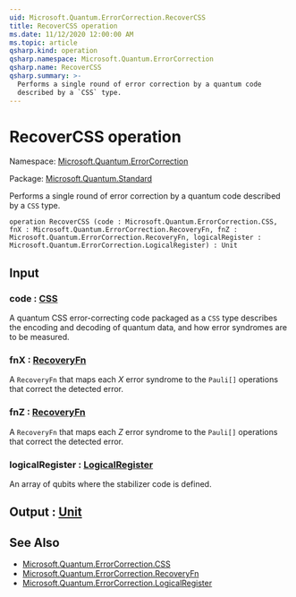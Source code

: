 ```yaml
---
uid: Microsoft.Quantum.ErrorCorrection.RecoverCSS
title: RecoverCSS operation
ms.date: 11/12/2020 12:00:00 AM
ms.topic: article
qsharp.kind: operation
qsharp.namespace: Microsoft.Quantum.ErrorCorrection
qsharp.name: RecoverCSS
qsharp.summary: >-
  Performs a single round of error correction by a quantum code
  described by a `CSS` type.
---
```


# RecoverCSS operation

Namespace: [Microsoft.Quantum.ErrorCorrection](xref:Microsoft.Quantum.ErrorCorrection)

Package: [Microsoft.Quantum.Standard](https://nuget.org/packages/Microsoft.Quantum.Standard)


Performs a single round of error correction by a quantum codedescribed by a `CSS` type.

```qsharp
operation RecoverCSS (code : Microsoft.Quantum.ErrorCorrection.CSS, fnX : Microsoft.Quantum.ErrorCorrection.RecoveryFn, fnZ : Microsoft.Quantum.ErrorCorrection.RecoveryFn, logicalRegister : Microsoft.Quantum.ErrorCorrection.LogicalRegister) : Unit
```


## Input

### code : [CSS](xref:Microsoft.Quantum.ErrorCorrection.CSS)

A quantum CSS error-correcting code packaged as a `CSS` type describesthe encoding and decoding of quantum data, and how error syndromesare to be measured.


### fnX : [RecoveryFn](xref:Microsoft.Quantum.ErrorCorrection.RecoveryFn)

A `RecoveryFn` that maps each $X$ error syndrome to the `Pauli[]` operationsthat correct the detected error.


### fnZ : [RecoveryFn](xref:Microsoft.Quantum.ErrorCorrection.RecoveryFn)

A `RecoveryFn` that maps each $Z$ error syndrome to the `Pauli[]` operationsthat correct the detected error.


### logicalRegister : [LogicalRegister](xref:Microsoft.Quantum.ErrorCorrection.LogicalRegister)

An array of qubits where the stabilizer code is defined.



## Output : [Unit](xref:microsoft.quantum.lang-ref.unit)



## See Also

- [Microsoft.Quantum.ErrorCorrection.CSS](xref:Microsoft.Quantum.ErrorCorrection.CSS)
- [Microsoft.Quantum.ErrorCorrection.RecoveryFn](xref:Microsoft.Quantum.ErrorCorrection.RecoveryFn)
- [Microsoft.Quantum.ErrorCorrection.LogicalRegister](xref:Microsoft.Quantum.ErrorCorrection.LogicalRegister)